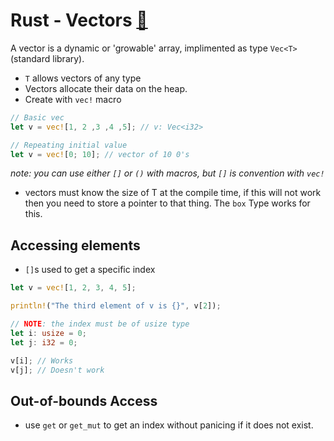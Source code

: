 # Rust - Vectors [&#128279;]()

A vector is a dynamic or 'growable' array, implimented as type `Vec<T>` (standard library).
- `T` allows vectors of any type
- Vectors allocate their data on the heap.
- Create with `vec!` macro
```rust
// Basic vec
let v = vec![1, 2 ,3 ,4 ,5]; // v: Vec<i32>

// Repeating initial value
let v = vec![0; 10]; // vector of 10 0's
```
*note: you can use either `[]` or `()` with macros, but `[]` is convention with `vec!`*
- vectors must know the size of T at the compile time, if this will not work then you need to store a pointer to that thing. The `box` Type works for this.

## Accessing elements
- `[]`s used to get a specific index
```rust
let v = vec![1, 2, 3, 4, 5];

println!("The third element of v is {}", v[2]);

// NOTE: the index must be of usize type
let i: usize = 0;
let j: i32 = 0;

v[i]; // Works
v[j]; // Doesn't work
```

## Out-of-bounds Access
- use `get` or `get_mut` to get an index without panicing if it does not exist.
